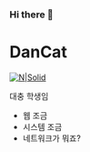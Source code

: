 ### Hi there 👋
# DanCat

[![N|Solid](https://i.imgur.com/y3CstGC.jpg)](https://nodesource.com/products/nsolid)

대충 학생임

  - 웹 조금
  - 시스템 조금
  - 네트워크가 뭐죠?

<!--
**sunmangul/sunmangul** is a ✨ _special_ ✨ repository because its `README.md` (this file) appears on your GitHub profile.

Here are some ideas to get you started:

- 🔭 I’m currently working on ...
- 🌱 I’m currently learning ...
- 👯 I’m looking to collaborate on ...
- 🤔 I’m looking for help with ...
- 💬 Ask me about ...
- 📫 How to reach me: ...
- 😄 Pronouns: ...
- ⚡ Fun fact: ...
-->
